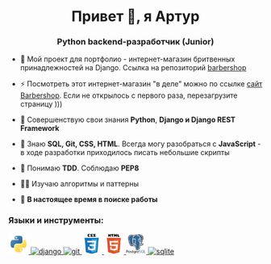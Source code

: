 <h1 align="center">Привет 👋, я Артур</h1>
<h3 align="center">Python backend-разработчик (Junior)</h3>

- 🔭 Мой проект для портфолио - интернет-магазин бритвенных принадлежностей на Django. Ссылка на репозиторий [barbershop](https://github.com/Arthur-Akhmadullin/barbershop_NEW)
 
- ⚡ Посмотреть этот интернет-магазин "в деле" можно по ссылке [сайт Barbershop](http://barbershop.pythonanywhere.com). Если не открылось с первого раза, перезагрузите страницу )))

- 🌱 Совершенствую свои знания **Python**, **Django и Django REST Framework**

- 👯 Знаю **SQL, Git, CSS, HTML**. Всегда могу разобраться с **JavaScript** - в ходе разработки приходилось писать небольшие скрипты

- 🤝 Понимаю **TDD**. Соблюдаю **PEP8**

- 👨‍💻 Изучаю алгоритмы и паттерны

- 📝 **В настоящее время в поиске работы** 



<h3 align="left">Языки и инструменты:</h3>
<p align="left"> <a href="https://www.python.org" target="_blank" rel="noreferrer"> <img src="https://raw.githubusercontent.com/devicons/devicon/master/icons/python/python-original.svg" alt="python" width="40" height="40"/> </a> <a href="https://www.djangoproject.com/" target="_blank" rel="noreferrer"> <img src="https://cdn.worldvectorlogo.com/logos/django.svg" alt="django" width="40" height="40"/> </a> <a href="https://git-scm.com/" target="_blank" rel="noreferrer"> <img src="https://www.vectorlogo.zone/logos/git-scm/git-scm-icon.svg" alt="git" width="40" height="40"/> </a> <a href="https://www.w3schools.com/css/" target="_blank" rel="noreferrer"> <img src="https://raw.githubusercontent.com/devicons/devicon/master/icons/css3/css3-original-wordmark.svg" alt="css3" width="40" height="40"/> </a> <a href="https://www.w3.org/html/" target="_blank" rel="noreferrer"> <img src="https://raw.githubusercontent.com/devicons/devicon/master/icons/html5/html5-original-wordmark.svg" alt="html5" width="40" height="40"/> </a> <a href="https://www.postgresql.org" target="_blank" rel="noreferrer"> <img src="https://raw.githubusercontent.com/devicons/devicon/master/icons/postgresql/postgresql-original-wordmark.svg" alt="postgresql" width="40" height="40"/> </a>  <a href="https://www.sqlite.org/" target="_blank" rel="noreferrer"> <img src="https://www.vectorlogo.zone/logos/sqlite/sqlite-icon.svg" alt="sqlite" width="40" height="40"/> </a> </p>
